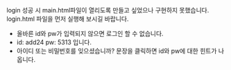 login 성공 시 main.html파일이 열리도록 만들고 싶었으나 구현하지 못했습니다.
login.html 파일을 먼저 실행해 보시길 바랍니다.
 - 올바른 id와 pw가 입력되지 않으면 로그인 할 수 없습니다.
 - id: add24 pw: 5313 입니다.
 - 아이디 또는 비밀번호를 잊으셨습니까? 문장을 클릭하면 id와 pw에 대한 힌트가 나옵니다.
